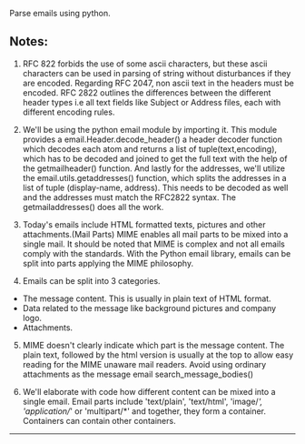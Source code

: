 Parse emails using python.

Notes:
------
1. RFC 822 forbids the use of some ascii characters, but these ascii characters
can be used in parsing of string without disturbances if they are encoded.
Regarding RFC 2047, non ascii text in the headers must be encoded.
RFC 2822 outlines the differences between the different header types
i.e all text fields like Subject or Address files, each with different encoding rules.

2. We'll be using the python email module by importing it. This module provides a
email.Header.decode_header() a header decoder function which decodes each atom and
returns a list of tuple(text,encoding), which has to be decoded and joined to
get the full text with the help of the getmailheader() function. And lastly for
the addresses, we'll utilize the email.utils.getaddresses() function, which splits the
addresses in a list of tuple (display-name, address). This needs to be decoded as well
and the addresses must match the RFC2822 syntax. The getmailaddresses() does all the work.

3. Today's emails include HTML formatted texts, pictures and other attachments.(Mail Parts)
MIME enables all mail parts to be mixed into a single mail. It should be
noted that MIME is complex and not all emails comply with the standards. With the
Python email library, emails can be split into parts applying the MIME philosophy.

4. Emails can be split into 3 categories.
- The message content. This is usually in plain text of HTML format.
- Data related to the message like background pictures and company logo.
- Attachments.

5. MIME doesn't clearly indicate which part is the message content.
The plain text, followed by the html version is usually at the top to allow easy
reading for the MIME unaware mail readers. Avoid using ordinary attachments
as the message email search_message_bodies()

6. We'll elaborate with code how different content can be mixed into a single email.
Email parts include  'text/plain', 'text/html', 'image/*', 'application/*' or 'multipart/*'
and together, they form a container. Containers can contain other containers.

****

